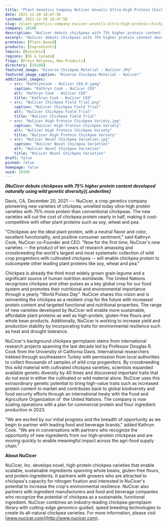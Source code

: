 ```yaml
---
title: "Plant Genetics Company NuCicer Unveils Ultra-High Protein Chickpea"
date: 2021-12-20 18:47:56
lastmod: 2021-12-20 18:47:56
slug: /plant-genetics-company-nucicer-unveils-ultra-high-protein-chickpea
company: 10188
description: "NuCicer debuts chickpeas with 75% higher protein content developed naturally using wild genetic diversity"
excerpt: "NuCicer debuts chickpeas with 75% higher protein content developed naturally using wild genetic diversity"
proteins: [Plant-Based]
products: [Ingredients]
topics: [Business]
regions: [US & Canada]
flags: [Press Release, New Products]
directory: [10188]
featured_image: "Diverse Chickpea Material - NuCicer.JPG"
featured_image_caption: "Diverse Chickpea Material - NuCicer"
additional_images:
  - src: "KathrynCook - NuCicer CEO_0.jpeg"
    caption: "Kathryn Cook - NuCicer CEO"
    alt: "Kathryn Cook - NuCicer CEO"
    title: "Kathryn Cook - NuCicer CEO"
  - src: "NuCicer Chickpea Field Trial.png"
    caption: "NuCicer Chickpea Field Trial"
    alt: "NuCicer Chickpea Field Trial"
    title: "NuCicer Chickpea Field Trial"
  - src: "NuCicer High Protein Chickpea Variety.jpg"
    caption: "NuCicer High Protein Chickpea Variety"
    alt: "NuCicer High Protein Chickpea Variety"
    title: "NuCicer High Protein Chickpea Variety"
  - src: "NuCicer Novel Chickpea Varieties.jpg"
    caption: "NuCicer Novel Chickpea Varieties"
    alt: "NuCicer Novel Chickpea Varieties"
    title: "NuCicer Novel Chickpea Varieties"
draft: false
pinned: false
homepage: false
uuid: 10189
---
```

***[NuCicer debuts chickpeas with 75% higher protein content developed
naturally using wild genetic diversity]{.underline}***

Davis, CA, December 20, 2021 --- NuCicer, a crop genetics company
pioneering new varieties of chickpea, unveiled today ultra-high protein
varieties with 75% more protein than conventional chickpeas. The new
varieties will cut the cost of chickpea protein nearly in half, making
it cost-competitive with other plant proteins such as soy, wheat and
pea.

"Chickpeas are the ideal plant protein, with a neutral flavor and color,
excellent functionality, and positive consumer sentiment," said Kathryn
Cook, NuCicer co-Founder and CEO. "Now for the first time, NuCicer's new
varieties -- the product of ten years of research amassing and
crossbreeding the world's largest and most systematic collection of wild
crop progenitors with cultivated chickpea -- will enable chickpea
protein to outcompete other leading plant proteins like soy, wheat and
pea."

Chickpea is already the third most widely grown grain legume and a
significant source of human nutrition worldwide. The United Nations
recognizes chickpea and other pulses as a key global crop for our food
system and promotes their nutritional and environmental importance
through a yearly "World Pulses Day". NuCicer shares this vision and is
reinventing the chickpea as a resilient crop for the future with
increased protein content and targeted functional and nutritional
properties. The range of new varieties developed by NuCicer will enable
more sustainable, affordable plant proteins as well as high-protein,
gluten-free flours and whole bean products. Additionally, NuCicer is
working to increase yield and production stability by incorporating
traits for environmental resilience such as heat and drought tolerance.

NuCicer's background chickpea germplasm stems from international
research projects spanning the last decade led by Professor Douglas R.
Cook from the University of California Davis. International researchers
trekked through southeastern Turkey with permission from local
authorities to collect thousands of samples of wild crop progenitors. By
crossbreeding this wild material with cultivated chickpea varieties,
scientists expanded available genetic diversity by 40 times and
discovered important traits that do not exist in either the cultivated
or wild material alone. NuCicer uses this extraordinary genetic
potential to bring high-value traits such as increased protein content
to market and contributes back to global biodiversity and food security
efforts through an international treaty with the Food and Agriculture
Organization of  the United Nations. The company is now scaling
operations with a plan for commercial protein and flour ingredient
production in 2023.

"We are excited by our initial progress and the breadth of opportunity
as we begin to partner with leading food and beverage brands," added
Kathryn Cook. "We are in conversations with partners who recognize the
opportunity of new ingredients from our high-protein chickpeas and are
moving quickly to enable meaningful impact across the agri-food supply
chain."

**About NuCicer**

NuCicer, Inc. develops novel, high-protein chickpea varieties that
enable scalable, sustainable ingredients spanning whole beans,
gluten-free flours, and protein ingredients. It partners with growers
who are attracted to chickpea's capacity for nitrogen fixation and
interested in NuCicer's potential to increase the crop's environmental
resilience. NuCicer also partners with ingredient manufacturers and food
and beverage companies who recognize the potential of chickpea as a
sustainable, functional ingredient. NuCicer combines an industry-leading
chickpea germplasm library with cutting-edge genomics-guided, speed
breeding technologies to create its all-natural chickpea varieties. For
more information, please visit
[www.nucicer.com](http://www.nucicer.com).
